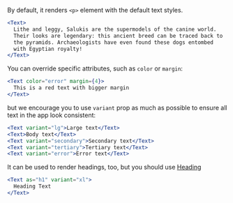 By default, it renders `<p>` element with the default text styles.

```jsx
<Text>
  Lithe and leggy, Salukis are the supermodels of the canine world.
  Their looks are legendary: this ancient breed can be traced back to
  the pyramids. Archaeologists have even found these dogs entombed
  with Egyptian royalty!
</Text>
```

You can override specific attributes, such as `color` or `margin`:

```jsx
<Text color="error" margin={4}>
  This is a red text with bigger margin
</Text>
```

but we encourage you to use `variant` prop as much as possible to ensure all text in the app look consistent:

```jsx
<Text variant="lg">Large text</Text>
<Text>Body text</Text>
<Text variant="secondary">Secondary text</Text>
<Text variant="tertiary">Tertiary text</Text>
<Text variant="error">Error text</Text>
```

It can be used to render headings, too, but you should use [Heading](/#/Primitives?id=heading)

```jsx
<Text as="h1" variant="xl">
  Heading Text
</Text>
```
